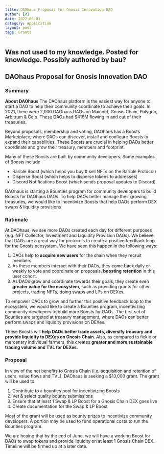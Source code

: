 ```yaml
---
title: DAOhaus Proposal for Gnosis Innovation DAO
author: [?]
date: 2022-06-01
category: Application
layout: post
tags: Grants
---
```


## Was not used to my knowledge. Posted for knowledge. Possibly authored by bau?

## DAOhaus Proposal for Gnosis Innovation DAO 

### Summary

**About DAOhaus**
The DAOhaus platform is the easiest way for anyone to start a DAO to help their community coordinate to achieve their goals. In 2021, there were 2,000 DAOhaus DAOs on Mainnet, Gnosis Chain, Polygon, Arbitrum & Celo. These DAOs had $416M flowing in and out of their treasuries. 

Beyond proposals, membership and voting, DAOhaus has a Boosts Marketplace, where DAOs can discover, install and configure Boosts to expand their capabilities. These Boosts are crucial in helping DAOs better coordinate and grow their treasury, members and footprint. 

Many of these Boosts are built by community developers. Some examples of Boosts include
- Rarible Boost (which helps you buy & sell NFTs on the Rarible Protocol)
- Disperse Boost (which helps to disperse tokens to addresses)
- Discord Notifications Boost (which sends proposal updates to Discord)

DAOhaus is starting a Bounties program for community developers to build Boosts for DAOhaus DAOs. To help DAOs better manage their growing treasuries, we would like to incentivize Boosts that help DAOs perform DEX swaps & liquidity provisions. 

### Rationale
At DAOhaus, we see more DAOs created each day for different purposes (e.g. NFT Collector, Investment and Liquidity Provision DAOs). We believe that DAOs are a great way for protocols to create a positive feedback loop for the Gnosis ecosystem. We have seen this happen in the following ways: 
1. DAOs help to **acquire new users** for the chain when they recruit members
2. As these members interact with their DAOs, they come back daily or weekly to vote and coordinate on proposals, **boosting retention** in this user cohort. 
3. As DAOs grow and coordinate towards their goals, they create even **greater value for the ecosystem**, such as providing grants for other projects, trading NFTs, doing swaps and LPs on DEXes.

To empower DAOs to grow and further this positive feedback loop to the ecosystem, we would like to create a Bounties program, incentivizing community developers to build more Boosts for DAOs. The first set of Bounties are targeted at treasury management, where DAOs can better perform swaps and liquidity provisions on DEXes. 

These Boosts will **help DAOs better trade assets, diversify treasury and provide liquidity to DEXes on Gnosis Chain**. Also, as compared to fickle or mercenary individual farmers, this creates **greater and more sustainable trading volume and TVL for DEXes**.

### Proposal
In view of the net benefits to Gnosis Chain (i.e. acquisition and retention of users, value flows and TVL), DAOhaus is seeking a $10,000 grant. The grant will be used to: 
1. Contribute to a bounties pool for incentivizing Boosts
2. Vet & select quality bounty submissions 
3. Ensure that at least 1 Swap & LP Boost for a Gnosis Chain DEX goes live
4. Create documentation for the Swap & LP Boost 

Most of the grant will be used as bounty prizes to incentivize community developers. A portion may be used to fund operational costs to run the Bounties program.

We are hoping that by the end of June, we will have a working Boost for DAOs to swap tokens and provide liquidity on at least 1 Gnosis Chain DEX. Timeline will be firmed up at a later date.
